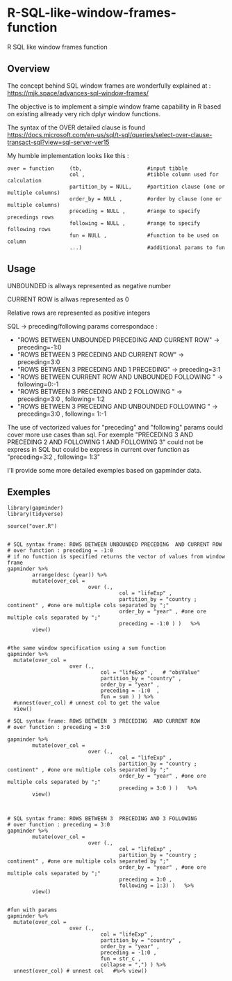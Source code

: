 # R-SQL-like-window-frames-function
R SQL like window frames function

## Overview
The concept behind SQL window frames are wonderfully explained at :
https://mjk.space/advances-sql-window-frames/

The objective is to implement a simple window frame capability in R based on existing 
allready very rich dplyr window functions.

The syntax of the OVER detailed clause is found 
https://docs.microsoft.com/en-us/sql/t-sql/queries/select-over-clause-transact-sql?view=sql-server-ver15

My humble implementation looks like this :
```
over = function     (tb,                     #input tibble
                    col ,                    #tibble column used for calculation
                    partition_by = NULL,     #partition clause (one or multiple columns)
                    order_by = NULL ,        #order by clause (one or  multiple columns)
                    preceding = NULL ,       #range to specify precedings rows  
                    following = NULL ,       #range to specify following rows
                    fun = NULL ,             #function to be used on column
                    ...)                     #additional params to fun 
```
## Usage
UNBOUNDED is allways represented as negative number 

CURRENT ROW  is allwas represented as 0 

Relative rows are represented as positive integers 

SQL -> preceding/following params correspondace :

* "ROWS BETWEEN UNBOUNDED PRECEDING  AND CURRENT ROW" ->  preceding=-1:0
* "ROWS BETWEEN  3 PRECEDING AND CURRENT ROW" ->  preceding=3:0
* "ROWS BETWEEN  3 PRECEDING AND 1 PRECEDING" ->  preceding=3:1
* "ROWS BETWEEN  CURRENT ROW AND UNBOUNDED FOLLOWING  " ->  following=0:-1
* "ROWS BETWEEN  3 PRECEDING AND 2 FOLLOWING  " ->  preceding=3:0 , following= 1:2
* "ROWS BETWEEN  3 PRECEDING AND UNBOUNDED FOLLOWING  " ->  preceding=3:0 , following= 1:-1
     
The use of vectorized values for "preceding" and "following" params could cover more use cases than sql.
For exemple "PRECEDING 3 AND PRECEDING 2 AND FOLLOWING  1 AND FOLLOWING  3" 
could not be express in SQL but could be express in current over function as "preceding=3:2 , following= 1:3"

I'll provide some more detailed exemples based on gapminder data.

## Exemples

```
library(gapminder)
library(tidyverse)

source("over.R")


# SQL syntax frame: ROWS BETWEEN UNBOUNDED PRECEDING  AND CURRENT ROW  
# over function : preceding = -1:0  
# if no function is specified returns the vector of values from window frame
gapminder %>%
        arrange(desc (year)) %>% 
        mutate(over_col = 
                          over (.,
                                    col = "lifeExp" ,  
                                    partition_by = "country ; continent" , #one ore multiple cols separated by ";"
                                    order_by = "year" , #one ore multiple cols separated by ";"
                                    preceding = -1:0 ) )   %>% 
        view()


#the same window specification using a sum function 
gapminder %>%
  mutate(over_col = 
                    over (.,
                              col = "lifeExp" ,   # "obsValue" 
                              partition_by = "country" , 
                              order_by = "year" ,
                              preceding = -1:0  ,
                              fun = sum ) ) %>% 
  #unnest(over_col) # unnest col to get the value
  view()
                                
# SQL syntax frame: ROWS BETWEEN  3 PRECEDING  AND CURRENT ROW  
# over function : preceding = 3:0  

gapminder %>%
        mutate(over_col = 
                          over (.,
                                    col = "lifeExp" ,  
                                    partition_by = "country ; continent" , #one ore multiple cols separated by ";"
                                    order_by = "year" , #one ore multiple cols separated by ";"
                                    preceding = 3:0 ) )   %>% 
        view()



# SQL syntax frame: ROWS BETWEEN 3  PRECEDING AND 3 FOLLOWING
# over function : preceding = 3:0  
gapminder %>%
        mutate(over_col = 
                          over (.,
                                    col = "lifeExp" ,  
                                    partition_by = "country ; continent" , #one ore multiple cols separated by ";"
                                    order_by = "year" , #one ore multiple cols separated by ";"
                                    preceding = 3:0 ,
                                    following = 1:3) )   %>% 
        view()


#fun with params
gapminder %>%
  mutate(over_col = 
                    over (.,
                              col = "lifeExp" ,   
                              partition_by = "country" , 
                              order_by = "year" ,
                              preceding = -1:0 ,
                              fun = str_c ,
                              collapse = ",") ) %>% 
  unnest(over_col) # unnest col   #%>% view()

```
